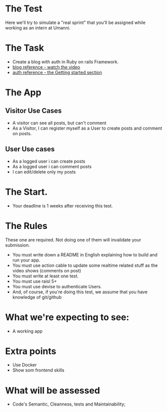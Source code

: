 # The Test
Here we'll try to simulate a "real sprint" that you'll be assigned while working as an intern at Umanni.
# The Task
- Create a blog with auth in Ruby on rails Framework.
- [blog reference - watch the video](http://rubyonrails.org/)
- [auth reference - the Getting started section](https://github.com/plataformatec/devise#getting-started)
# The App
## Visitor Use Cases
- A visitor can see all posts, but can't comment
- As a Visitor, I can register myself as a User to create posts and comment on posts.
## User Use cases
- As a logged user i can create posts
- As a logged user i can comment posts
- I can edit/delete only my posts
# The Start.
- Your deadline is 1 weeks after receiving this test. 
# The Rules
These one are required. Not doing one of them will invalidate your submission.
- You must write down a README in English explaining how to build and run your app.
- You must use action cable to update some realtime related stuff as the video shows (comments on post)
- You must write at least one test.
- You must use raisl 5+
- You must use devise to authenticate Users.
- And, of course, if you're doing this test, we assume that you have knowledge of git/github
# What we're expecting to see:
- A working app
# Extra points
- Use Docker
- Show som frontend skills
# What will be assessed
- Code's Semantic, Cleanness, tests and Maintainability;
